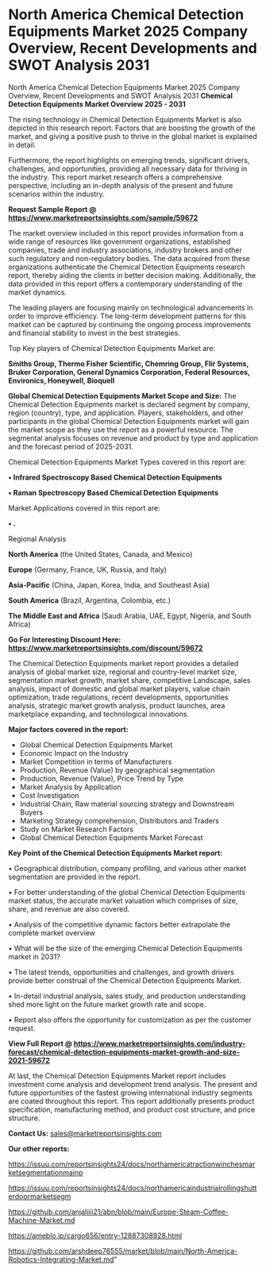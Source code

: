 # North America Chemical Detection Equipments Market 2025 Company Overview, Recent Developments and SWOT Analysis 2031
 North America Chemical Detection Equipments Market 2025 Company Overview, Recent Developments and SWOT Analysis 2031
<Strong> Chemical Detection Equipments Market Overview 2025 - 2031</strong>

The rising technology in Chemical Detection Equipments Market is also depicted in this research report. Factors that are boosting the growth of the market, and giving a positive push to thrive in the global market is explained in detail.

Furthermore, the report highlights on emerging trends, significant drivers, challenges, and opportunities, providing all necessary data for thriving in the industry. This report market research offers a comprehensive perspective, including an in-depth analysis of the present and future scenarios within the industry.

<strong>Request Sample Report @ <a href=https://www.marketreportsinsights.com/sample/59672>https://www.marketreportsinsights.com/sample/59672</a></strong>

The market overview included in this report provides information from a wide range of resources like government organizations, established companies, trade and industry associations, industry brokers and other such regulatory and non-regulatory bodies. The data acquired from these organizations authenticate the Chemical Detection Equipments research report, thereby aiding the clients in better decision making. Additionally, the data provided in this report offers a contemporary understanding of the market dynamics.

The leading players are focusing mainly on technological advancements in order to improve efficiency. The long-term development patterns for this market can be captured by continuing the ongoing process improvements and financial stability to invest in the best strategies.

Top Key players of Chemical Detection Equipments Market are:

<strong>Smiths Group, Thermo Fisher Scientific, Chemring Group, Flir Systems, Bruker Corporation, General Dynamics Corporation, Federal Resources, Environics, Honeywell, Bioquell</strong>

<strong><b>Global Chemical Detection Equipments Market Scope and Size:</b></strong>
The Chemical Detection Equipments market is declared segment by company, region (country), type, and application. Players, stakeholders, and other participants in the global Chemical Detection Equipments market will gain the market scope as they use the report as a powerful resource. The segmental analysis focuses on revenue and product by type and application and the forecast period of 2025-2031.

Chemical Detection Equipments Market Types covered in this report are:

<strong>• Infrared Spectroscopy Based Chemical Detection Equipments

• Raman Spectroscopy Based Chemical Detection Equipments</strong>

Market Applications covered in this report are:

<strong>• .</strong> 

Regional Analysis

<strong>North America</strong> (the United States, Canada, and Mexico)

<strong>Europe</strong> (Germany, France, UK, Russia, and Italy)

<strong>Asia-Pacific</strong> (China, Japan, Korea, India, and Southeast Asia)

<strong>South America</strong> (Brazil, Argentina, Colombia, etc.)

<strong>The Middle East and Africa</strong> (Saudi Arabia, UAE, Egypt, Nigeria, and South Africa)

<strong>Go For Interesting Discount Here: <a href=https://www.marketreportsinsights.com/discount/59672>https://www.marketreportsinsights.com/discount/59672</a></strong>

The Chemical Detection Equipments market report provides a detailed analysis of global market size, regional and country-level market size, segmentation market growth, market share, competitive Landscape, sales analysis, impact of domestic and global market players, value chain optimization, trade regulations, recent developments, opportunities analysis, strategic market growth analysis, product launches, area marketplace expanding, and technological innovations.

<strong><b>Major factors covered in the report:</b></strong>
<ul>
  <li>Global Chemical Detection Equipments Market </li>
  <li>Economic Impact on the Industry</li>
  <li>Market Competition in terms of Manufacturers</li>
  <li>Production, Revenue (Value) by geographical segmentation</li>
  <li>Production, Revenue (Value), Price Trend by Type</li>
  <li>Market Analysis by Application</li>
  <li>Cost Investigation</li>
  <li>Industrial Chain, Raw material sourcing strategy and Downstream Buyers</li>
  <li>Marketing Strategy comprehension, Distributors and Traders</li>
  <li>Study on Market Research Factors</li>
  <li>Global Chemical Detection Equipments Market Forecast</li>
</ul>

<strong><b>Key Point of the Chemical Detection Equipments Market report:</b></strong>

• Geographical distribution, company profiling, and various other market segmentation are provided in the report.

• For better understanding of the global Chemical Detection Equipments market status, the accurate market valuation which comprises of size, share, and revenue are also covered.

• Analysis of the competitive dynamic factors better extrapolate the complete market overview

• What will be the size of the emerging Chemical Detection Equipments market in 2031?

• The latest trends, opportunities and challenges, and growth drivers provide better construal of the Chemical Detection Equipments Market.

• In-detail industrial analysis, sales study, and production understanding shed more light on the future market growth rate and scope.

• Report also offers the opportunity for customization as per the customer request.

<strong><b>View Full Report @ <a href=https://www.marketreportsinsights.com/industry-forecast/chemical-detection-equipments-market-growth-and-size-2021-59672>https://www.marketreportsinsights.com/industry-forecast/chemical-detection-equipments-market-growth-and-size-2021-59672</a></b></strong>


At last, the Chemical Detection Equipments Market report includes investment come analysis and development trend analysis. The present and future opportunities of the fastest growing international industry segments are coated throughout this report. This report additionally presents product specification, manufacturing method, and product cost structure, and price structure.

<strong>Contact Us:</strong>
sales@marketreportsinsights.com

<strong>Our other reports:</strong>

<a href=https://issuu.com/reportsinsights24/docs/northamericatractionwinchesmarketsegmentationmainp>https://issuu.com/reportsinsights24/docs/northamericatractionwinchesmarketsegmentationmainp</a>

<a href=https://issuu.com/reportsinsights24/docs/northamericaindustrialrollingshutterdoormarketsegm>https://issuu.com/reportsinsights24/docs/northamericaindustrialrollingshutterdoormarketsegm</a>

<a href=https://github.com/anjaliiii21/abn/blob/main/Europe-Steam-Coffee-Machine-Market.md>https://github.com/anjaliiii21/abn/blob/main/Europe-Steam-Coffee-Machine-Market.md</a>

<a href=https://ameblo.jp/cargo656/entry-12887308928.html>https://ameblo.jp/cargo656/entry-12887308928.html</a>

<a href=https://github.com/arshdeep76555/market/blob/main/North-America-Robotics-Integrating-Market.md>https://github.com/arshdeep76555/market/blob/main/North-America-Robotics-Integrating-Market.md</a>"
